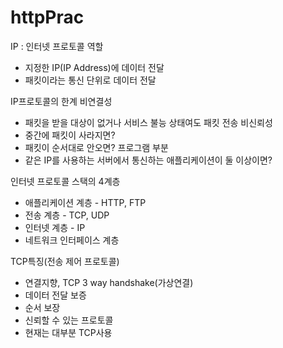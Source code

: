 # httpPrac
IP : 인터넷 프로토콜 역할
- 지정한 IP(IP Address)에 데이터 전달
- 패킷이라는 통신 단위로 데이터 전달

IP프로토콜의 한계
비연결성
- 패킷을 받을 대상이 없거나 서비스 불능 상태여도 패킷 전송
비신뢰성
- 중간에 패킷이 사라지면?
- 패킷이 순서대로 안오면?
프로그램 부분
- 같은 IP를 사용하는 서버에서 통신하는 애플리케이션이 둘 이상이면?

인터넷 프로토콜 스택의 4계층
- 애플리케이션 계층 - HTTP, FTP
- 전송 계층 - TCP, UDP
- 인터넷 계층 - IP
- 네트워크 인터페이스 계층

TCP특징(전송 제어 프로토콜)
- 연결지향, TCP 3 way handshake(가상연결)
- 데이터 전달 보증
- 순서 보장
- 신뢰할 수 있는 프로토콜
- 현재는 대부분 TCP사용


